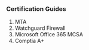 ### Certification Guides 
1. MTA
2. Watchguard Firewall 
3. Microsoft Office 365 MCSA  
4. Comptia A+
